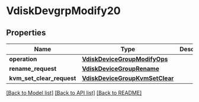 # VdiskDevgrpModify20

## Properties
Name | Type | Description | Notes
------------ | ------------- | ------------- | -------------
**operation** | [**VdiskDeviceGroupModifyOps**](VdiskDeviceGroupModifyOps.md) |  | 
**rename_request** | [**VdiskDeviceGroupRename**](VdiskDeviceGroupRename.md) |  | [optional] 
**kvm_set_clear_request** | [**VdiskDeviceGroupKvmSetClear**](VdiskDeviceGroupKvmSetClear.md) |  | [optional] 

[[Back to Model list]](../README.md#documentation-for-models) [[Back to API list]](../README.md#documentation-for-api-endpoints) [[Back to README]](../README.md)


